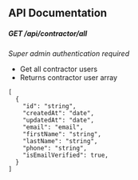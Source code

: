 ## API Documentation

##### GET /api/contractor/all
*Super admin authentication required*
* Get all contractor users
* Returns contractor user array
```
[
  {
    "id": "string",
    "createdAt": "date",
    "updatedAt": "date",
    "email": "email",
    "firstName": "string",
    "lastName": "string",
    "phone": "string",
    "isEmailVerified": true,
  }
]
```
